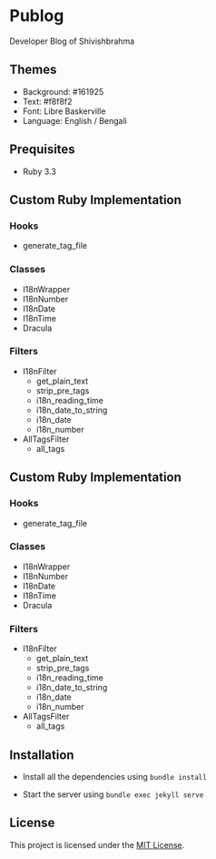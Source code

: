 # Publog

Developer Blog of Shivishbrahma

## Themes

-   Background: #161925
-   Text: #f8f8f2
-   Font: Libre Baskerville
-   Language: English / Bengali

## Prequisites

-   Ruby 3.3

## Custom Ruby Implementation

### Hooks

-   generate_tag_file

### Classes

-   I18nWrapper
-   I18nNumber
-   I18nDate
-   I18nTime
-   Dracula

### Filters

-   I18nFilter
    -   get_plain_text
    -   strip_pre_tags
    -   i18n_reading_time
    -   i18n_date_to_string
    -   i18n_date
    -   i18n_number
-   AllTagsFilter
    -   all_tags

## Custom Ruby Implementation

### Hooks

- generate_tag_file

### Classes

- I18nWrapper
- I18nNumber
- I18nDate
- I18nTime
- Dracula

### Filters

- I18nFilter
  - get_plain_text
  - strip_pre_tags
  - i18n_reading_time
  - i18n_date_to_string
  - i18n_date
  - i18n_number
- AllTagsFilter
  - all_tags

## Installation

-   Install all the dependencies using `bundle install`

-   Start the server using `bundle exec jekyll serve`

## License

This project is licensed under the [MIT License](LICENSE).
